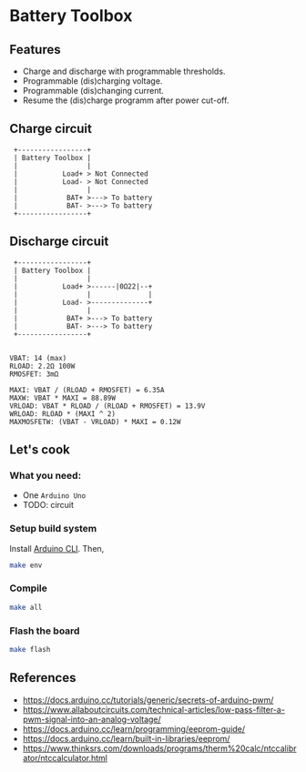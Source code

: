 # Battery Toolbox

## Features
- Charge and discharge with programmable thresholds.
- Programmable (dis)charging voltage.
- Programmable (dis)changing current.
- Resume the (dis)charge programm after power cut-off.


## Charge circuit
```
 +-----------------+
 | Battery Toolbox |
 |                 |
 |           Load+ > Not Connected
 |           Load- > Not Connected
 |                 |
 |            BAT+ >---> To battery
 |            BAT- >---> To battery
 +-----------------+
```


## Discharge circuit
```
 +-----------------+
 | Battery Toolbox |
 |                 |
 |           Load+ >------|0Ω22|--+
 |                 |              |
 |           Load- >--------------+
 |                 |
 |            BAT+ >---> To battery
 |            BAT- >---> To battery
 +-----------------+


VBAT: 14 (max)
RLOAD: 2.2Ω 100W
RMOSFET: 3mΩ

MAXI: VBAT / (RLOAD + RMOSFET) = 6.35A
MAXW: VBAT * MAXI = 88.89W
VRLOAD: VBAT * RLOAD / (RLOAD + RMOSFET) = 13.9V
WRLOAD: RLOAD * (MAXI ^ 2)
MAXMOSFETW: (VBAT - VRLOAD) * MAXI = 0.12W
```

## Let's cook

### What you need:
- One `Arduino Uno`
- TODO: circuit

### Setup build system
Install [Arduino CLI](https://arduino.github.io/arduino-cli/0.35/). Then,

```bash
make env
```

### Compile
```bash
make all
```

### Flash the board
```bash
make flash
```

## References

- https://docs.arduino.cc/tutorials/generic/secrets-of-arduino-pwm/
- https://www.allaboutcircuits.com/technical-articles/low-pass-filter-a-pwm-signal-into-an-analog-voltage/
- https://docs.arduino.cc/learn/programming/eeprom-guide/
- https://docs.arduino.cc/learn/built-in-libraries/eeprom/
- https://www.thinksrs.com/downloads/programs/therm%20calc/ntccalibrator/ntccalculator.html
